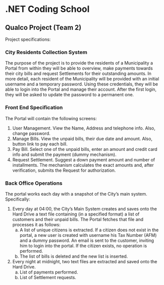 # .NET Coding School

## Qualco Project (Team 2)

Project specifications:

### City Residents Collection System

The purpose of the project is to provide the residents of a Municipality a Portal from within they will be able to overview, make payments towards their city bills and request Settlements for their outstanding amounts.
In more detail, each resident of the Municipality will be provided with an initial username and a temporary password. Using these credentials, they will be able to login into the Portal and manage their account. After the first login, they will be asked to update the password to a permanent one.

### Front End Specification

The Portal will contain the following screens:

1. User Management. View the Name, Address and telephone info. Also, change password.
2. Manage Bills. View the unpaid bills, their due date and amount. Also, button link to pay each bill.
3. Pay Bill. Select one of the unpaid bills, enter an amount and credit card info and submit the payment (dummy mechanism).
4. Request Settlement. Suggest a down payment amount and number of installments. The mechanism calculates the exact amounts and, after verification, submits the Request for authorization.

### Back Office Operations

The portal works each day with a snapshot of the City’s main system. Specifically:

<ol>
  <li>Every day at 04:00, the City’s Main System creates and saves onto the Hard Drive a text file containing (in a specified format) a list of customers and their unpaid bills. The Portal fetches that file and processes it as follows:
    <ol type="a">
      <li>A list of unique citizens is extracted. If a citizen does not exist in the portal, a new user is created with username his Tax Number (AFM) and a dummy password. An email is sent to the customer, inviting him to login into the portal. If the citizen exists, no operation is performed.</li>
      <li>The list of bills is deleted and the new list is inserted.</li>
    </ol>
  </li>
  <li>Every night at midnight, two text files are extracted and saved onto the Hard Drive.
    <ol type="a">
      <li>List of payments performed.</li>
      <li>List of Settlement requests.</li>
    </ol>
  </li>
